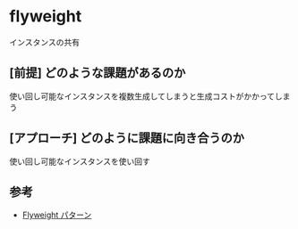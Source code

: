 # flyweight

インスタンスの共有

## [前提] どのような課題があるのか
使い回し可能なインスタンスを複数生成してしまうと生成コストがかかってしまう

## [アプローチ] どのように課題に向き合うのか
使い回し可能なインスタンスを使い回す

## 参考
- [Flyweight パターン](https://www.techscore.com/tech/DesignPattern/Flyweight.html/)

